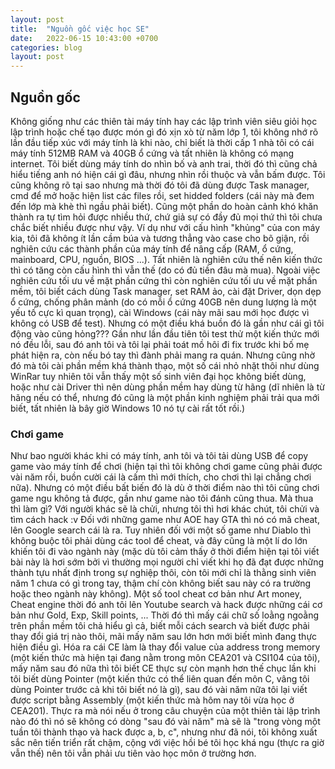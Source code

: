 ```yaml
---
layout: post
title:  "Nguồn gốc việc học SE"
date:   2022-06-15 10:43:00 +0700
categories: blog
layout: post
---
```


## Nguồn gốc

Không giống như các thiên tài máy tính hay các lập trình viên siêu giỏi học lập trình hoặc chế tạo được món gì đó xịn xò từ năm lớp 1, tôi không nhớ rõ lần đầu tiếp xúc với máy tính là khi nào, chỉ biết là thời cấp 1 nhà tôi có cái máy tính 512MB RAM và 40GB ổ cứng và tất nhiên là không có mạng internet. Tôi biết dùng máy tính do nhìn bố và anh trai, thời đó thì cũng chả hiểu tiếng anh nó hiện cái gì đâu, nhưng nhìn rồi thuộc và vẫn bấm được. Tôi cũng không rõ tại sao nhưng mà thời đó tôi đã dùng được Task manager, cmd để mở hoặc hiện list các files rồi, set hidded folders (cái này mà đem đến lớp mà khè thì ngầu phải biết). Cũng một phần do hoàn cảnh khó khăn thành ra tự tìm hỏi được nhiều thứ, chứ giả sự có đầy đủ mọi thứ thì tôi chưa chắc biết nhiều được như vậy. Ví dụ như với cấu hình "khủng" của con máy kia, tôi đã không ít lần cầm búa và tương thẳng vào case cho bõ giận, rồi nghiên cứu các thành phần của máy tính để nâng cấp (RAM, ổ cứng, mainboard, CPU, nguồn, BIOS ...). Tất nhiên là nghiên cứu thế nên kiến thức thì có tăng còn cấu hình thì vẫn thế (do có đủ tiền đâu mà mua). Ngoài việc nghiên cứu tối ưu về mặt phần cứng thì còn nghiên cứu tối ưu về mặt phần mềm, tôi biết cách dùng Task manager, set RAM ảo, cài đặt Driver, dọn dẹp ổ cứng, chống phân mảnh (do có mỗi ổ cứng 40GB nên dung lượng là một yếu tố cực kì quan trọng), cài Windows (cái này mãi sau mới học được vì không có USB để test). Nhưng có một điều khá buồn đó là gần như cái gì tôi động vào cũng hỏng??? Gần như lần đầu tiên tôi test thử một kiến thức mới nó đều lỗi, sau đó anh tôi và tôi lại phải toát mồ hôi đi fix trước khi bố mẹ phát hiện ra, còn nếu bó tay thì đành phải mang ra quán. Nhưng cũng nhờ đó mà tôi cài phần mềm khá thành thạo, một số cái nhỏ nhặt thôi như dùng WinRar tuy nhiên tôi vẫn thấy một số sinh viên đại học không biết dùng, hoặc như cài Driver thì nên dùng phần mềm hay dùng từ hãng (dĩ nhiên là từ hãng nếu có thể, nhưng đó cũng là một phần kinh nghiệm phải trải qua mới biết, tất nhiên là bây giờ Windows 10 nó tự cài rất tốt rồi.) 

### Chơi game

Như bao người khác khi có máy tính, anh tôi và tôi tải dùng USB để copy game vào máy tính để chơi (hiện tại thì tôi không chơi game cũng phải được vài năm rồi, buồn cười cái là cấm thì mới thích, cho chơi thì lại chẳng chơi nữa). Nhưng có một điều bất biến đó là dù ở thời điểm nào thì tôi cũng chơi game ngu không tả được, gần như game nào tôi đánh cũng thua. Mà thua thì làm gì? Với người khác sẽ là chửi, nhưng tôi thì hơi khác chút, tôi chửi và tìm cách hack :v Đối với những game như AOE hay GTA thì nó có mã cheat, lên Google search cái là ra. Tuy nhiên đối với một số game như Diablo thì không buộc tôi phải dùng các tool để cheat, và đây cũng là một lí do lớn khiến tôi đi vào ngành này (mặc dù tôi cảm thấy ở thời điểm hiện tại tôi viết bài này là hơi sớm bởi vì thường mọi người chỉ viết khi họ đã đạt được những thành tựu nhất định trong sự nghiệp thôi, còn tôi mới chỉ là thằng sinh viên năm 1 chưa có gì trong tay, thậm chí còn không biết sau này có ra trường hoặc theo ngành này không). Một số tool cheat cơ bản như Art money, Cheat engine thời đó anh tôi lên Youtube search và hack được những cái cơ bản như Gold, Exp, Skill points, ... Thời đó thì mấy cái chữ số loằng ngoằng trên phần mềm tôi chả hiểu gì cả, biết mỗi cách search và biết được phải thay đổi giá trị nào thôi, mãi mấy năm sau lớn hơn mới biết mình đang thực hiện điều gì. Hóa ra cái CE làm là thay đổi value của address trong memory (một kiến thức mà hiện tại đang nằm trong môn CEA201 và CSI104 của tôi), mấy năm sau đó nữa thì tôi biết CE thực sự còn mạnh hơn thế chục lần khi tôi biết dùng Pointer (một kiến thức có thể liên quan đến môn C, vâng tôi dùng Pointer trước cả khi tôi biết nó là gì), sau đó vài năm nữa tôi lại viết được script bằng Assembly (một kiến thức mà hôm nay tôi vừa học ở CEA201). Thực ra mà nói nếu ở trong câu chuyện của một thiên tài lập trình nào đó thì nó sẽ không có dòng "sau đó vài năm" mà sẽ là "trong vòng một tuần tôi thành thạo và hack được a, b, c", nhưng như đã nói, tôi không xuất sắc nên tiến triển rất chậm, cộng với việc hồi bé tôi học khá ngu (thực ra giờ vẫn thế) nên tôi vẫn phải ưu tiên vào học môn ở trường hơn.